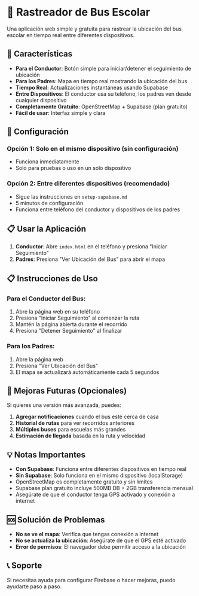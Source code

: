 # 🚌 Rastreador de Bus Escolar

Una aplicación web simple y gratuita para rastrear la ubicación del bus escolar en tiempo real entre diferentes dispositivos.

## 📱 Características

- **Para el Conductor**: Botón simple para iniciar/detener el seguimiento de ubicación
- **Para los Padres**: Mapa en tiempo real mostrando la ubicación del bus
- **Tiempo Real**: Actualizaciones instantáneas usando Supabase
- **Entre Dispositivos**: El conductor usa su teléfono, los padres ven desde cualquier dispositivo
- **Completamente Gratuito**: OpenStreetMap + Supabase (plan gratuito)
- **Fácil de usar**: Interfaz simple y clara

## 🚀 Configuración

### Opción 1: Solo en el mismo dispositivo (sin configuración)
- Funciona inmediatamente
- Solo para pruebas o uso en un solo dispositivo

### Opción 2: Entre diferentes dispositivos (recomendado)
- Sigue las instrucciones en `setup-supabase.md`
- 5 minutos de configuración
- Funciona entre teléfono del conductor y dispositivos de los padres

## 📋 Usar la Aplicación

1. **Conductor**: Abre `index.html` en el teléfono y presiona "Iniciar Seguimiento"
2. **Padres**: Presiona "Ver Ubicación del Bus" para abrir el mapa

## 📋 Instrucciones de Uso

### Para el Conductor del Bus:
1. Abre la página web en su teléfono
2. Presiona "Iniciar Seguimiento" al comenzar la ruta
3. Mantén la página abierta durante el recorrido
4. Presiona "Detener Seguimiento" al finalizar

### Para los Padres:
1. Abre la página web
2. Presiona "Ver Ubicación del Bus"
3. El mapa se actualizará automáticamente cada 5 segundos

## 🔧 Mejoras Futuras (Opcionales)

Si quieres una versión más avanzada, puedes:

1. **Agregar notificaciones** cuando el bus esté cerca de casa
2. **Historial de rutas** para ver recorridos anteriores  
3. **Múltiples buses** para escuelas más grandes
4. **Estimación de llegada** basada en la ruta y velocidad

## 💡 Notas Importantes

- **Con Supabase**: Funciona entre diferentes dispositivos en tiempo real
- **Sin Supabase**: Solo funciona en el mismo dispositivo (localStorage)
- OpenStreetMap es completamente gratuito y sin límites
- Supabase plan gratuito incluye 500MB DB + 2GB transferencia mensual
- Asegúrate de que el conductor tenga GPS activado y conexión a internet

## 🆘 Solución de Problemas

- **No se ve el mapa**: Verifica que tengas conexión a internet
- **No se actualiza la ubicación**: Asegúrate de que el GPS esté activado
- **Error de permisos**: El navegador debe permitir acceso a la ubicación

## 📞 Soporte

Si necesitas ayuda para configurar Firebase o hacer mejoras, puedo ayudarte paso a paso.